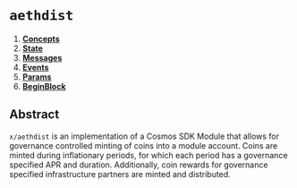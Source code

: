 <!--
order: 0
title: "Aetherdist Overview"
parent:
  title: "aethdist"
-->

# `aethdist`

<!-- TOC -->
1. **[Concepts](01_concepts.md)**
2. **[State](02_state.md)**
3. **[Messages](03_messages.md)**
4. **[Events](04_events.md)**
5. **[Params](05_params.md)**
6. **[BeginBlock](06_begin_block.md)**

## Abstract

`x/aethdist` is an implementation of a Cosmos SDK Module that allows for governance controlled minting of coins into a module account. Coins are minted during inflationary periods, for which each period has a governance specified APR and duration. Additionally, coin rewards for governance specified infrastructure partners are minted and distributed.
